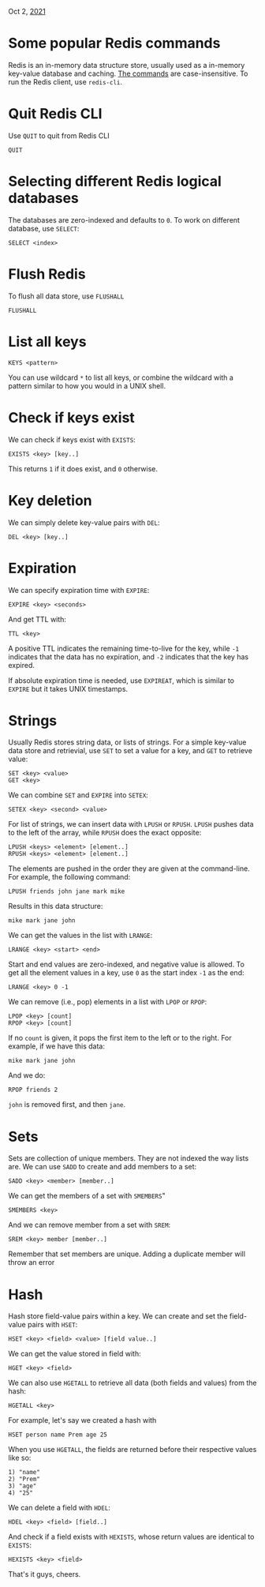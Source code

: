 Oct 2, [2021](/blog/2021/)
# Some popular Redis commands
Redis is an in-memory data structure store, usually used as a in-memory key-value database and caching. [The commands](https://redis.io/commands) are case-insensitive. To run the Redis client, use `redis-cli`.
# Quit Redis CLI
Use `QUIT` to quit from Redis CLI

    QUIT

# Selecting different Redis logical databases
The databases are zero-indexed and defaults to `0`. To work on different database, use `SELECT`:

    SELECT <index>

# Flush Redis
To flush all data store, use `FLUSHALL`

    FLUSHALL

# List all keys
    
	KEYS <pattern>

You can use wildcard `*` to list all keys, or combine the wildcard with a pattern similar to how you would in a UNIX shell.
# Check if keys exist
We can check if keys exist with `EXISTS`:

    EXISTS <key> [key..]

This returns `1` if it does exist, and `0` otherwise.
# Key deletion
We can simply delete key-value pairs with `DEL`:

    DEL <key> [key..]

# Expiration
We can specify expiration time with `EXPIRE`:

    EXPIRE <key> <seconds>

And get TTL with:

    TTL <key>

A positive TTL indicates the remaining time-to-live for the key, while `-1` indicates that the data has no expiration, and `-2` indicates that the key has expired.

If absolute expiration time is needed, use `EXPIREAT`, which is similar to `EXPIRE` but it takes UNIX timestamps.
# Strings
Usually Redis stores string data, or lists of strings. For a simple key-value data store and retrievial, use `SET` to set a value for a key, and `GET` to retrieve value:

    SET <key> <value>
	GET <key>

We can combine `SET` and `EXPIRE` into `SETEX`:

    SETEX <key> <second> <value>

For list of strings, we can insert data with `LPUSH` or `RPUSH`. `LPUSH` pushes data to the left of the array, while `RPUSH` does the exact opposite:

    LPUSH <keys> <element> [element..]
    RPUSH <keys> <element> [element..]

The elements are pushed in the order they are given at the command-line. For example, the following command:

	LPUSH friends john jane mark mike

Results in this data structure:

    mike mark jane john

We can get the values in the list with `LRANGE`:

    LRANGE <key> <start> <end>

Start and end values are zero-indexed, and negative value is allowed. To get all the element values in a key, use `0` as the start index `-1` as the end:

    LRANGE <key> 0 -1

We can remove (i.e., pop) elements in a list with `LPOP` or `RPOP`:

    LPOP <key> [count]
    RPOP <key> [count]

If no `count` is given, it pops the first item to the left or to the right. For example, if we have this data:

    mike mark jane john

And we do:

    RPOP friends 2

`john` is removed first, and then `jane`.
# Sets
Sets are collection of unique members. They are not indexed the way lists are. We can use `SADD` to create and add members to a set:

    SADD <key> <member> [member..]

We can get the members of a set with `SMEMBERS`"

    SMEMBERS <key>

And we can remove member from a set with `SREM`:

    SREM <key> member [member..]

Remember that set members are unique. Adding a duplicate member will throw an error
# Hash
Hash store field-value pairs within a key. We can create and set the field-value pairs with `HSET`:

    HSET <key> <field> <value> [field value..]

We can get the value stored in field with:
 
    HGET <key> <field>

We can also use `HGETALL` to retrieve all data (both fields and values) from the hash:

    HGETALL <key>

For example, let's say we created a hash with

    HSET person name Prem age 25

When you use `HGETALL`, the fields are returned before their respective values like so:

    1) "name"
    2) "Prem"
    3) "age"
    4) "25"

We can delete a field with `HDEL`:

    HDEL <key> <field> [field..]

And check if a field exists with `HEXISTS`, whose return values are identical to `EXISTS`:

    HEXISTS <key> <field>

That's it guys, cheers.

